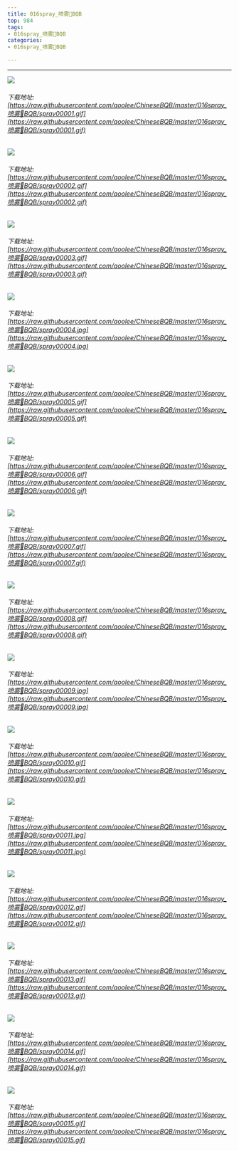 ```yaml
---
title: 016spray_喷雾🚿BQB
top: 984
tags:
- 016spray_喷雾🚿BQB
categories:
- 016spray_喷雾🚿BQB

---
```


------

<!-- more -->

![](https://raw.githubusercontent.com/aoolee/ChineseBQB/master/016spray_喷雾🚿BQB/spray00001.gif)
###### 下载地址:[https://raw.githubusercontent.com/aoolee/ChineseBQB/master/016spray_喷雾🚿BQB/spray00001.gif](https://raw.githubusercontent.com/aoolee/ChineseBQB/master/016spray_喷雾🚿BQB/spray00001.gif)

![](https://raw.githubusercontent.com/aoolee/ChineseBQB/master/016spray_喷雾🚿BQB/spray00002.gif)
###### 下载地址:[https://raw.githubusercontent.com/aoolee/ChineseBQB/master/016spray_喷雾🚿BQB/spray00002.gif](https://raw.githubusercontent.com/aoolee/ChineseBQB/master/016spray_喷雾🚿BQB/spray00002.gif)

![](https://raw.githubusercontent.com/aoolee/ChineseBQB/master/016spray_喷雾🚿BQB/spray00003.gif)
###### 下载地址:[https://raw.githubusercontent.com/aoolee/ChineseBQB/master/016spray_喷雾🚿BQB/spray00003.gif](https://raw.githubusercontent.com/aoolee/ChineseBQB/master/016spray_喷雾🚿BQB/spray00003.gif)

![](https://raw.githubusercontent.com/aoolee/ChineseBQB/master/016spray_喷雾🚿BQB/spray00004.jpg)
###### 下载地址:[https://raw.githubusercontent.com/aoolee/ChineseBQB/master/016spray_喷雾🚿BQB/spray00004.jpg](https://raw.githubusercontent.com/aoolee/ChineseBQB/master/016spray_喷雾🚿BQB/spray00004.jpg)

![](https://raw.githubusercontent.com/aoolee/ChineseBQB/master/016spray_喷雾🚿BQB/spray00005.gif)
###### 下载地址:[https://raw.githubusercontent.com/aoolee/ChineseBQB/master/016spray_喷雾🚿BQB/spray00005.gif](https://raw.githubusercontent.com/aoolee/ChineseBQB/master/016spray_喷雾🚿BQB/spray00005.gif)

![](https://raw.githubusercontent.com/aoolee/ChineseBQB/master/016spray_喷雾🚿BQB/spray00006.gif)
###### 下载地址:[https://raw.githubusercontent.com/aoolee/ChineseBQB/master/016spray_喷雾🚿BQB/spray00006.gif](https://raw.githubusercontent.com/aoolee/ChineseBQB/master/016spray_喷雾🚿BQB/spray00006.gif)

![](https://raw.githubusercontent.com/aoolee/ChineseBQB/master/016spray_喷雾🚿BQB/spray00007.gif)
###### 下载地址:[https://raw.githubusercontent.com/aoolee/ChineseBQB/master/016spray_喷雾🚿BQB/spray00007.gif](https://raw.githubusercontent.com/aoolee/ChineseBQB/master/016spray_喷雾🚿BQB/spray00007.gif)

![](https://raw.githubusercontent.com/aoolee/ChineseBQB/master/016spray_喷雾🚿BQB/spray00008.gif)
###### 下载地址:[https://raw.githubusercontent.com/aoolee/ChineseBQB/master/016spray_喷雾🚿BQB/spray00008.gif](https://raw.githubusercontent.com/aoolee/ChineseBQB/master/016spray_喷雾🚿BQB/spray00008.gif)

![](https://raw.githubusercontent.com/aoolee/ChineseBQB/master/016spray_喷雾🚿BQB/spray00009.jpg)
###### 下载地址:[https://raw.githubusercontent.com/aoolee/ChineseBQB/master/016spray_喷雾🚿BQB/spray00009.jpg](https://raw.githubusercontent.com/aoolee/ChineseBQB/master/016spray_喷雾🚿BQB/spray00009.jpg)

![](https://raw.githubusercontent.com/aoolee/ChineseBQB/master/016spray_喷雾🚿BQB/spray00010.gif)
###### 下载地址:[https://raw.githubusercontent.com/aoolee/ChineseBQB/master/016spray_喷雾🚿BQB/spray00010.gif](https://raw.githubusercontent.com/aoolee/ChineseBQB/master/016spray_喷雾🚿BQB/spray00010.gif)

![](https://raw.githubusercontent.com/aoolee/ChineseBQB/master/016spray_喷雾🚿BQB/spray00011.jpg)
###### 下载地址:[https://raw.githubusercontent.com/aoolee/ChineseBQB/master/016spray_喷雾🚿BQB/spray00011.jpg](https://raw.githubusercontent.com/aoolee/ChineseBQB/master/016spray_喷雾🚿BQB/spray00011.jpg)

![](https://raw.githubusercontent.com/aoolee/ChineseBQB/master/016spray_喷雾🚿BQB/spray00012.gif)
###### 下载地址:[https://raw.githubusercontent.com/aoolee/ChineseBQB/master/016spray_喷雾🚿BQB/spray00012.gif](https://raw.githubusercontent.com/aoolee/ChineseBQB/master/016spray_喷雾🚿BQB/spray00012.gif)

![](https://raw.githubusercontent.com/aoolee/ChineseBQB/master/016spray_喷雾🚿BQB/spray00013.gif)
###### 下载地址:[https://raw.githubusercontent.com/aoolee/ChineseBQB/master/016spray_喷雾🚿BQB/spray00013.gif](https://raw.githubusercontent.com/aoolee/ChineseBQB/master/016spray_喷雾🚿BQB/spray00013.gif)

![](https://raw.githubusercontent.com/aoolee/ChineseBQB/master/016spray_喷雾🚿BQB/spray00014.gif)
###### 下载地址:[https://raw.githubusercontent.com/aoolee/ChineseBQB/master/016spray_喷雾🚿BQB/spray00014.gif](https://raw.githubusercontent.com/aoolee/ChineseBQB/master/016spray_喷雾🚿BQB/spray00014.gif)

![](https://raw.githubusercontent.com/aoolee/ChineseBQB/master/016spray_喷雾🚿BQB/spray00015.gif)
###### 下载地址:[https://raw.githubusercontent.com/aoolee/ChineseBQB/master/016spray_喷雾🚿BQB/spray00015.gif](https://raw.githubusercontent.com/aoolee/ChineseBQB/master/016spray_喷雾🚿BQB/spray00015.gif)

